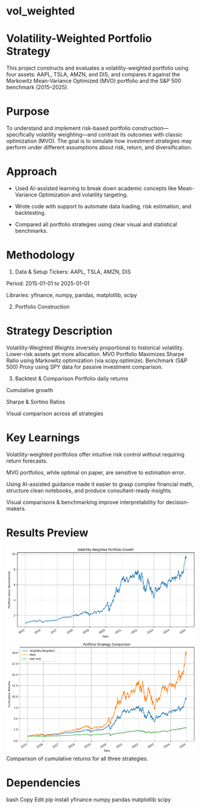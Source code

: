 # vol_weighted
# Volatility-Weighted Portfolio Strategy
This project constructs and evaluates a volatility-weighted portfolio using four assets: AAPL, TSLA, AMZN, and DIS, and compares it against the Markowitz Mean-Variance Optimized (MVO) portfolio and the S&P 500 benchmark (2015–2025).

# Purpose
To understand and implement risk-based portfolio construction—specifically volatility weighting—and contrast its outcomes with classic optimization (MVO). The goal is to simulate how investment strategies may perform under different assumptions about risk, return, and diversification.

# Approach
- Used AI-assisted learning to break down academic concepts like Mean-Variance Optimization and volatility targeting.

- Wrote code with support to automate data loading, risk estimation, and backtesting.

- Compared all portfolio strategies using clear visual and statistical benchmarks.

# Methodology
1. Data & Setup
Tickers: AAPL, TSLA, AMZN, DIS

Period: 2015-01-01 to 2025-01-01

Libraries: yfinance, numpy, pandas, matplotlib, scipy

2. Portfolio Construction
# Strategy	Description
Volatility-Weighted	Weights inversely proportional to historical volatility. Lower-risk assets get more allocation.
MVO Portfolio	Maximizes Sharpe Ratio using Markowitz optimization (via scipy.optimize).
Benchmark (S&P 500)	Proxy using SPY data for passive investment comparison.

3. Backtest & Comparison
Portfolio daily returns

Cumulative growth

Sharpe & Sortino Ratios

Visual comparison across all strategies

# Key Learnings
Volatility-weighted portfolios offer intuitive risk control without requiring return forecasts.

MVO portfolios, while optimal on paper, are sensitive to estimation error.

Using AI-assisted guidance made it easier to grasp complex financial math, structure clean notebooks, and produce consultant-ready insights.

Visual comparisons & benchmarking improve interpretability for decision-makers.

# Results Preview
![Volatility Weighted Portfolio](images/vol_weighted.png)
![Portfolio Strategy Comparision](images/vol_weighted_comp.png)
Comparison of cumulative returns for all three strategies.

# Dependencies
bash
Copy
Edit
pip install yfinance numpy pandas matplotlib scipy
